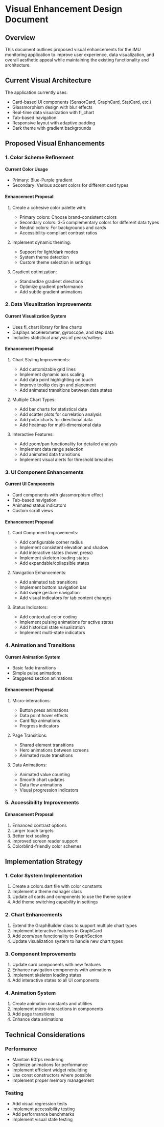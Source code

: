 # Visual Enhancement Design Document

## Overview
This document outlines proposed visual enhancements for the IMU monitoring application to improve user experience, data visualization, and overall aesthetic appeal while maintaining the existing functionality and architecture.

## Current Visual Architecture
The application currently uses:
- Card-based UI components (SensorCard, GraphCard, StatCard, etc.)
- Glassmorphism design with blur effects
- Real-time data visualization with fl_chart
- Tab-based navigation
- Responsive layout with adaptive padding
- Dark theme with gradient backgrounds

## Proposed Visual Enhancements

### 1. Color Scheme Refinement

#### Current Color Usage
- Primary: Blue-Purple gradient
- Secondary: Various accent colors for different card types

#### Enhancement Proposal
1. Create a cohesive color palette with:
   - Primary colors: Choose brand-consistent colors
   - Secondary colors: 3-5 complementary colors for different data types
   - Neutral colors: For backgrounds and cards
   - Accessibility-compliant contrast ratios

2. Implement dynamic theming:
   - Support for light/dark modes
   - System theme detection
   - Custom theme selection in settings

3. Gradient optimization:
   - Standardize gradient directions
   - Optimize gradient performance
   - Add subtle gradient animations

### 2. Data Visualization Improvements

#### Current Visualization System
- Uses fl_chart library for line charts
- Displays accelerometer, gyroscope, and step data
- Includes statistical analysis of peaks/valleys

#### Enhancement Proposal
1. Chart Styling Improvements:
   - Add customizable grid lines
   - Implement dynamic axis scaling
   - Add data point highlighting on touch
   - Improve tooltip design and placement
   - Add animated transitions between data states

2. Multiple Chart Types:
   - Add bar charts for statistical data
   - Add scatter plots for correlation analysis
   - Add polar charts for directional data
   - Add heatmap for multi-dimensional data

3. Interactive Features:
   - Add zoom/pan functionality for detailed analysis
   - Implement data range selection
   - Add animated data transitions
   - Implement visual alerts for threshold breaches

### 3. UI Component Enhancements

#### Current UI Components
- Card components with glassmorphism effect
- Tab-based navigation
- Animated status indicators
- Custom scroll views

#### Enhancement Proposal
1. Card Component Improvements:
   - Add configurable corner radius
   - Implement consistent elevation and shadow
   - Add interactive states (hover, press)
   - Implement skeleton loading states
   - Add expandable/collapsible states

2. Navigation Enhancements:
   - Add animated tab transitions
   - Implement bottom navigation bar
   - Add swipe gesture navigation
   - Add visual indicators for tab content changes

3. Status Indicators:
   - Add contextual color coding
   - Implement pulsing animations for active states
   - Add historical state visualization
   - Implement multi-state indicators

### 4. Animation and Transitions

#### Current Animation System
- Basic fade transitions
- Simple pulse animations
- Staggered section animations

#### Enhancement Proposal
1. Micro-interactions:
   - Button press animations
   - Data point hover effects
   - Card flip animations
   - Progress indicators

2. Page Transitions:
   - Shared element transitions
   - Hero animations between screens
   - Animated route transitions

3. Data Animations:
   - Animated value counting
   - Smooth chart updates
   - Data flow animations
   - Visual progression indicators

### 5. Accessibility Improvements

#### Enhancement Proposal
1. Enhanced contrast options
2. Larger touch targets
3. Better text scaling
4. Improved screen reader support
5. Colorblind-friendly color schemes

## Implementation Strategy

### 1. Color System Implementation
1. Create a colors.dart file with color constants
2. Implement a theme manager class
3. Update all cards and components to use the theme system
4. Add theme switching capability in settings

### 2. Chart Enhancements
1. Extend the GraphBuilder class to support multiple chart types
2. Implement interactive features in GraphCard
3. Add zoom/pan functionality to GraphSection
4. Update visualization system to handle new chart types

### 3. Component Improvements
1. Update card components with new features
2. Enhance navigation components with animations
3. Implement skeleton loading states
4. Add interactive states to all UI components

### 4. Animation System
1. Create animation constants and utilities
2. Implement micro-interactions in components
3. Add page transitions
4. Enhance data animations

## Technical Considerations

### Performance
- Maintain 60fps rendering
- Optimize animations for performance
- Implement efficient widget rebuilding
- Use const constructors where possible
- Implement proper memory management

### Testing
- Add visual regression tests
- Implement accessibility testing
- Add performance benchmarks
- Implement visual state testing

